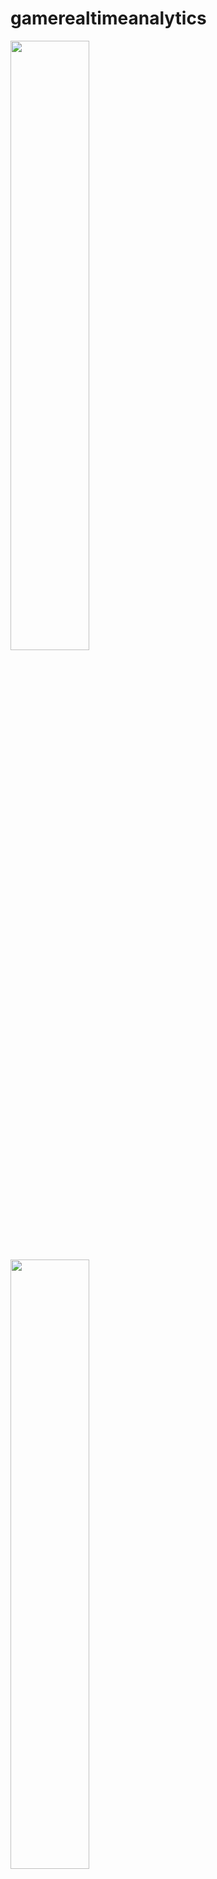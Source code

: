 # gamerealtimeanalytics

 [<img src="https://i.ytimg.com/vi/WdcRpkn12Q8/maxresdefault.jpg" width="50%">](https://www.youtube.com/watch?v=WdcRpkn12Q8 "Now in Android: 55")
[<img src="https://i.ytimg.com/vi/2h7hayZmR08/maxresdefault.jpg" width="50%">](https://www.youtube.com/watch?v=2h7hayZmR08 "Now in Android: 55")

